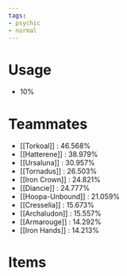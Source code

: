 ```yaml
---
tags:
- psychic
- normal
---
```

# Usage
- 10%
# Teammates
- [[Torkoal]] : 46.568%
- [[Hatterene]] : 38.979%
- [[Ursaluna]] : 30.957%
- [[Tornadus]] : 26.503%
- [[Iron Crown]] : 24.821%
- [[Diancie]] : 24.777%
- [[Hoopa-Unbound]] : 21.059%
- [[Cresselia]] : 15.673%
- [[Archaludon]] : 15.557%
- [[Armarouge]] : 14.292%
- [[Iron Hands]] : 14.213%
# Items